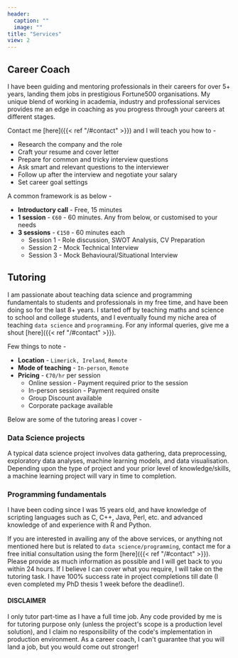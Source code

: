 ```yaml
---
header:
  caption: ""
  image: ""
title: "Services"
view: 2
---
```


## Career Coach
I have been guiding and mentoring professionals in their careers for over 5+ years, landing them jobs in prestigious Fortune500 organisations. My unique blend of working in academia, industry and professional services provides me an edge in coaching as you progress through your careers at different stages.

Contact me [here]({{< ref "/#contact" >}}) and I will teach you how to - 

* Research the company and the role
* Craft your resume and cover letter
* Prepare for common and tricky interview questions
* Ask smart and relevant questions to the interviewer
* Follow up after the interview and negotiate your salary
* Set career goal settings

A common framework is as below -

* __Introductory call__ - Free, 15 minutes
* __1 session__ - `€60` - 60 minutes. Any from below, or customised to your needs
* __3 sessions__ - `€150` - 60 minutes each
  + Session 1 - Role discussion, SWOT Analysis, CV Preparation
  + Session 2 - Mock Technical Interview
  + Session 3 - Mock Behavioural/Situational Interview

## Tutoring
I am passionate about teaching data science and programming fundamentals to students and professionals in my free time, and have been doing so for the last 8+ years. I started off by teaching maths and science to school and college students, and I eventually found my niche area of teaching `data science` and `programming`. For any informal queries, give me a shout [here]({{< ref "/#contact" >}}).

Few things to note -

* __Location__ - `Limerick, Ireland`, `Remote`
* __Mode of teaching__ - `In-person`, `Remote`
* __Pricing__ - `€70/hr` per session
  + Online session - Payment required prior to the session
  + In-person session - Payment required onsite
  + Group Discount available
  + Corporate package available

Below are some of the tutoring areas I cover - 

### Data Science projects

A typical data science project involves data gathering, data preprocessing, exploratory data analyses, machine learning models, and data visualisation. Depending upon the type of project and your prior level of knowledge/skills, a machine learning project will vary in time to completion.

### Programming fundamentals

I have been coding since I was 15 years old, and have knowledge of scripting languages such as C, C++, Java, Perl, etc. and advanced knowledge of and experience with R and Python.

If you are interested in availing any of the above services, or anything not mentioned here but is related to `data science/programming`, contact me for a free initial consultation using the form [here]({{< ref "/#contact" >}}). Please provide as much information as possible and I will get back to you within 24 hours. If I believe I can cover what you require, I will take on the tutoring task. I have 100% success rate in project completions till date (I even completed my PhD thesis 1 week before the deadline!).

#### __DISCLAIMER__ 
I only tutor part-time as I have a full time job. Any code provided by me is for tutoring purpose only (unless the project's scope is a production level solution), and I claim no responsibility of the code's implementation in production environment.
As a career coach, I can't guarantee that you will land a job, but you would come out stronger!
